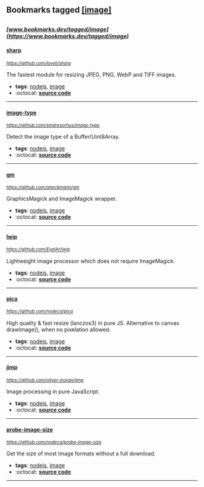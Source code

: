 ## Bookmarks tagged [[image]](https://www.bookmarks.dev?q=[image])

_<sup><sup>[www.bookmarks.dev/tagged/image](https://www.bookmarks.dev/tagged/image)</sup></sup>_
---
#### [sharp](https://github.com/lovell/sharp)
_<sup>https://github.com/lovell/sharp</sup>_

The fastest module for resizing JPEG, PNG, WebP and TIFF images.
* **tags**: [nodejs](../tagged/nodejs.md), [image](../tagged/image.md)
* :octocat: **[source code](https://github.com/lovell/sharp)**
---
#### [image-type](https://github.com/sindresorhus/image-type)
_<sup>https://github.com/sindresorhus/image-type</sup>_

Detect the image type of a Buffer/Uint8Array.
* **tags**: [nodejs](../tagged/nodejs.md), [image](../tagged/image.md)
* :octocat: **[source code](https://github.com/sindresorhus/image-type)**
---
#### [gm](https://github.com/aheckmann/gm)
_<sup>https://github.com/aheckmann/gm</sup>_

GraphicsMagick and ImageMagick wrapper.
* **tags**: [nodejs](../tagged/nodejs.md), [image](../tagged/image.md)
* :octocat: **[source code](https://github.com/aheckmann/gm)**
---
#### [lwip](https://github.com/EyalAr/lwip)
_<sup>https://github.com/EyalAr/lwip</sup>_

Lightweight image processor which does not require ImageMagick.
* **tags**: [nodejs](../tagged/nodejs.md), [image](../tagged/image.md)
* :octocat: **[source code](https://github.com/EyalAr/lwip)**
---
#### [pica](https://github.com/nodeca/pica)
_<sup>https://github.com/nodeca/pica</sup>_

High quality & fast resize (lanczos3) in pure JS. Alternative to canvas drawImage(), when no pixelation allowed.
* **tags**: [nodejs](../tagged/nodejs.md), [image](../tagged/image.md)
* :octocat: **[source code](https://github.com/nodeca/pica)**
---
#### [jimp](https://github.com/oliver-moran/jimp)
_<sup>https://github.com/oliver-moran/jimp</sup>_

Image processing in pure JavaScript.
* **tags**: [nodejs](../tagged/nodejs.md), [image](../tagged/image.md)
* :octocat: **[source code](https://github.com/oliver-moran/jimp)**
---
#### [probe-image-size](https://github.com/nodeca/probe-image-size)
_<sup>https://github.com/nodeca/probe-image-size</sup>_

Get the size of most image formats without a full download.
* **tags**: [nodejs](../tagged/nodejs.md), [image](../tagged/image.md)
* :octocat: **[source code](https://github.com/nodeca/probe-image-size)**
---
